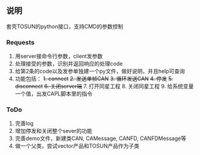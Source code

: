 ## 说明
套壳TOSUN的python接口，支持CMD的参数控制


### Requests
1. 用server接命令行参数，client发参数
2. 处理接受的参数，识别并返回响应的处理code
3. 给第2条的code以及发参单独建一个py文件，做好说明，并且help可查询
4. 功能包括：
   ~~1. connect~~
   ~~2. 发送单帧CAN~~
   ~~3. 循环发送CAN~~
   ~~4. 停发~~
   ~~5. disconnect~~
   ~~6. 关闭server端~~
   7. 打开同星工程
   8. 关闭同星工程
   9. 给系统变量一个值，出发CAPL脚本里的指令


### ToDo
1. 完善log
2. 增加停发和关闭整个sever的功能
3. 完善demo文件，新建类CAN, CAMessage, CANFD, CANFDMessage等
4. 做一个父类，尝试vector产品和TOSUN产品作为子类




